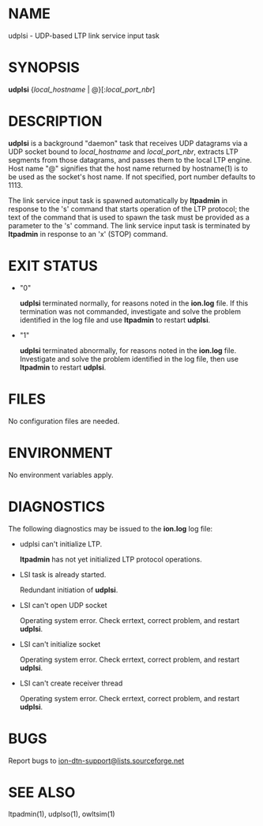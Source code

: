 # NAME

udplsi - UDP-based LTP link service input task

# SYNOPSIS

**udplsi** {_local\_hostname_ | @}\[:_local\_port\_nbr_\]

# DESCRIPTION

**udplsi** is a background "daemon" task that receives UDP datagrams via a
UDP socket bound to _local\_hostname_ and _local\_port\_nbr_, extracts LTP
segments from those datagrams, and passes them to the local LTP engine.
Host name "@" signifies that the host name returned by hostname(1) is to
be used as the socket's host name.  If not specified, port number defaults
to 1113.

The link service input task is spawned automatically by **ltpadmin** in
response to the 's' command that starts operation of the LTP protocol;
the text of the command that is used to spawn the task must be provided
as a parameter to the 's' command.  The link service input task is
terminated by **ltpadmin** in response to an 'x' (STOP) command.

# EXIT STATUS

- "0"

    **udplsi** terminated normally, for reasons noted in the **ion.log** file.  If
    this termination was not commanded, investigate and solve the problem identified
    in the log file and use **ltpadmin** to restart **udplsi**.

- "1"

    **udplsi** terminated abnormally, for reasons noted in the **ion.log** file.
    Investigate and solve the problem identified in the log file, then use
    **ltpadmin** to restart **udplsi**.

# FILES

No configuration files are needed.

# ENVIRONMENT

No environment variables apply.

# DIAGNOSTICS

The following diagnostics may be issued to the **ion.log** log file:

- udplsi can't initialize LTP.

    **ltpadmin** has not yet initialized LTP protocol operations.

- LSI task is already started.

    Redundant initiation of **udplsi**.

- LSI can't open UDP socket

    Operating system error.  Check errtext, correct problem, and restart **udplsi**.

- LSI can't initialize socket

    Operating system error.  Check errtext, correct problem, and restart **udplsi**.

- LSI can't create receiver thread

    Operating system error.  Check errtext, correct problem, and restart **udplsi**.

# BUGS

Report bugs to <ion-dtn-support@lists.sourceforge.net>

# SEE ALSO

ltpadmin(1), udplso(1), owltsim(1)
